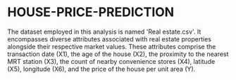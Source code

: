 # HOUSE-PRICE-PREDICTION
The dataset employed in this analysis is named 'Real estate.csv'. It encompasses diverse attributes associated with real estate properties alongside their respective market values. These attributes comprise the transaction date (X1), the age of the house (X2), the proximity to the nearest MRT station (X3), the count of nearby convenience stores (X4), latitude (X5), longitude (X6), and the price of the house per unit area (Y).
